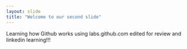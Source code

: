 ```yaml
---
layout: slide
title: "Welcome to our second slide"
---
```

Learning how Github works using labs.github.com edited for review 
and linkedin learning!!!
